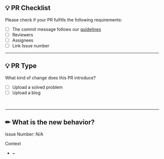 ## 💡 PR Checklist
Please check if your PR fulfills the following requirements:

- [ ] The commit message follows our <a href="https://github.com/angular/angular/blob/master/CONTRIBUTING.md#commit">guidelines</a>
- [ ] Reviewers
- [ ] Assignees
- [ ] Link Issue number

---

## 💡 PR Type
What kind of change does this PR introduce?

<!-- Please check the one that applies to this PR using "x". -->

- [ ] Upload a solved problem
- [ ] Upload a blog

<br>

---

## ✏︎ What is the new behavior?
<!-- 해당 주차에 진행한 내용 정리 -->
Issue Number: N/A

Context
- ~
